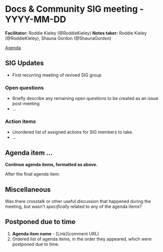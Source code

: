 # Docs & Community SIG meeting - YYYY-MM-DD

**Facilitator:** Roddie Kieley (@RoddieKieley)
**Notes taker:** Roddie Kieley (@RoddieKieley), Shauna Gordon (@ShaunaGordon)

[Agenda]()

## SIG Updates

- First recurring meeting of revived SIG group

### Open questions

* Briefly describe any remaining open questions to be created as an issue post-meeting
* ...

### Action items

* Unordered list of assigned actions for SIG members to take.
* ...

## Agenda item ...

**Continue agenda items, formatted as above.**

After the final agenda item:

## Miscellaneous

Was there crosstalk or other useful discussion that happened during the meeting, but wasn't _specifically_ related to any of the agenda items?

## Postponed due to time

1. **Agenda item name** - [Link](comment URL)
2. Ordered list of agenda items, in the order they appeared, which were postponed due to time.

